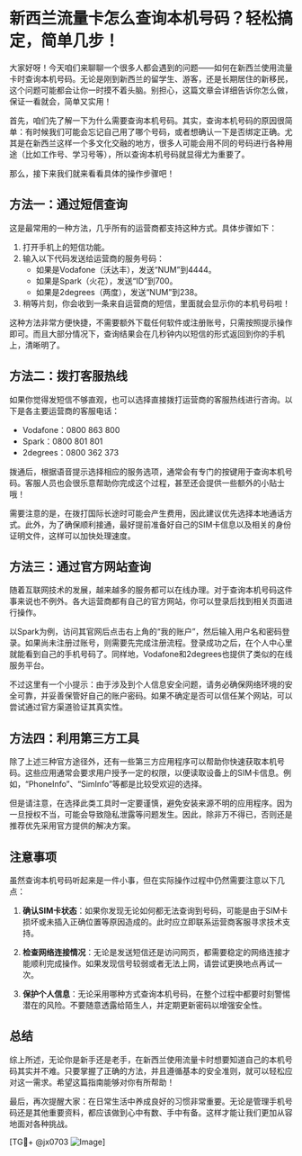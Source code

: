 # 新西兰流量卡怎么查询本机号码？轻松搞定，简单几步！

大家好呀！今天咱们来聊聊一个很多人都会遇到的问题——如何在新西兰使用流量卡时查询本机号码。无论是刚到新西兰的留学生、游客，还是长期居住的新移民，这个问题可能都会让你一时摸不着头脑。别担心，这篇文章会详细告诉你怎么做，保证一看就会，简单又实用！

首先，咱们先了解一下为什么需要查询本机号码。其实，查询本机号码的原因很简单：有时候我们可能会忘记自己用了哪个号码，或者想确认一下是否绑定正确。尤其是在新西兰这样一个多文化交融的地方，很多人可能会用不同的号码进行各种用途（比如工作号、学习号等），所以查询本机号码就显得尤为重要了。

那么，接下来我们就来看看具体的操作步骤吧！

## 方法一：通过短信查询

这是最常用的一种方法，几乎所有的运营商都支持这种方式。具体步骤如下：

1. 打开手机上的短信功能。
2. 输入以下代码发送给运营商的服务号码：
   - 如果是Vodafone（沃达丰），发送“NUM”到4444。
   - 如果是Spark（火花），发送“ID”到700。
   - 如果是2degrees（两度），发送“NUM”到238。
3. 稍等片刻，你会收到一条来自运营商的短信，里面就会显示你的本机号码啦！

这种方法非常方便快捷，不需要额外下载任何软件或注册账号，只需按照提示操作即可。而且大部分情况下，查询结果会在几秒钟内以短信的形式返回到你的手机上，清晰明了。

## 方法二：拨打客服热线

如果你觉得发短信不够直观，也可以选择直接拨打运营商的客服热线进行咨询。以下是各主要运营商的客服电话：

- Vodafone：0800 863 800
- Spark：0800 801 801
- 2degrees：0800 362 373

拨通后，根据语音提示选择相应的服务选项，通常会有专门的按键用于查询本机号码。客服人员也会很乐意帮助你完成这个过程，甚至还会提供一些额外的小贴士哦！

需要注意的是，在拨打国际长途时可能会产生费用，因此建议优先选择本地通话方式。此外，为了确保顺利接通，最好提前准备好自己的SIM卡信息以及相关的身份证明文件，这样可以加快处理速度。

## 方法三：通过官方网站查询

随着互联网技术的发展，越来越多的服务都可以在线办理。对于查询本机号码这件事来说也不例外。各大运营商都有自己的官方网站，你可以登录后找到相关页面进行操作。

以Spark为例，访问其官网后点击右上角的“我的账户”，然后输入用户名和密码登录。如果尚未注册过账号，则需要先完成注册流程。登录成功之后，在个人中心里就能看到自己的手机号码了。同样地，Vodafone和2degrees也提供了类似的在线服务平台。

不过这里有一个小提示：由于涉及到个人信息安全问题，请务必确保网络环境的安全可靠，并妥善保管好自己的账户密码。如果不确定是否可以信任某个网站，可以尝试通过官方渠道验证其真实性。

## 方法四：利用第三方工具

除了上述三种官方途径外，还有一些第三方应用程序可以帮助你快速获取本机号码。这些应用通常会要求用户授予一定的权限，以便读取设备上的SIM卡信息。例如，“PhoneInfo”、“SimInfo”等都是比较受欢迎的选择。

但是请注意，在选择此类工具时一定要谨慎，避免安装来源不明的应用程序。因为一旦授权不当，可能会导致隐私泄露等问题发生。因此，除非万不得已，否则还是推荐优先采用官方提供的解决方案。

## 注意事项

虽然查询本机号码听起来是一件小事，但在实际操作过程中仍然需要注意以下几点：

1. **确认SIM卡状态**：如果你发现无论如何都无法查询到号码，可能是由于SIM卡损坏或未插入正确位置等原因造成的。此时应立即联系运营商客服寻求技术支持。
   
2. **检查网络连接情况**：无论是发送短信还是访问网页，都需要稳定的网络连接才能顺利完成操作。如果发现信号较弱或者无法上网，请尝试更换地点再试一次。

3. **保护个人信息**：无论采用哪种方式查询本机号码，在整个过程中都要时刻警惕潜在的风险。不要随意透露给陌生人，并定期更新密码以增强安全性。

## 总结

综上所述，无论你是新手还是老手，在新西兰使用流量卡时想要知道自己的本机号码其实并不难。只要掌握了正确的方法，并且遵循基本的安全准则，就可以轻松应对这一需求。希望这篇指南能够对你有所帮助！

最后，再次提醒大家：在日常生活中养成良好的习惯非常重要。无论是管理手机号码还是其他重要资料，都应该做到心中有数、手中有备。这样才能让我们更加从容地面对各种挑战。

[TG💪+ @jx0703 ![Image](https://github.com/user-attachments/assets/dbca1d08-cadb-493c-b0ec-ad6f7a83f270)]